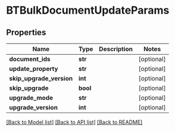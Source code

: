 # BTBulkDocumentUpdateParams

## Properties
Name | Type | Description | Notes
------------ | ------------- | ------------- | -------------
**document_ids** | **str** |  | [optional] 
**update_property** | **str** |  | [optional] 
**skip_upgrade_version** | **int** |  | [optional] 
**skip_upgrade** | **bool** |  | [optional] 
**upgrade_mode** | **str** |  | [optional] 
**upgrade_version** | **int** |  | [optional] 

[[Back to Model list]](../README.md#documentation-for-models) [[Back to API list]](../README.md#documentation-for-api-endpoints) [[Back to README]](../README.md)


